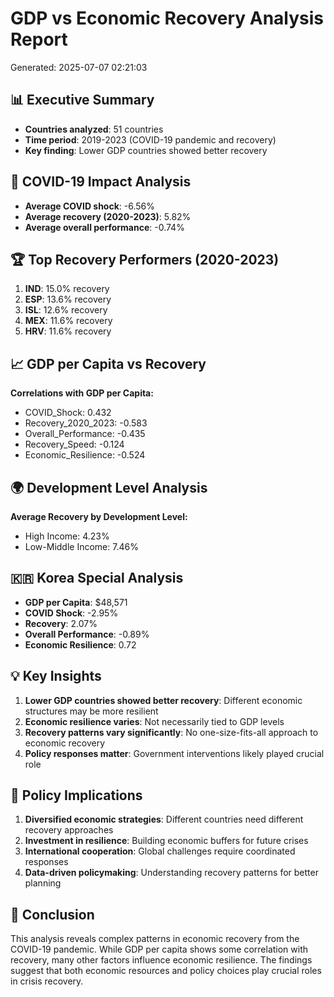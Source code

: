 # GDP vs Economic Recovery Analysis Report
Generated: 2025-07-07 02:21:03

## 📊 Executive Summary
- **Countries analyzed**: 51 countries
- **Time period**: 2019-2023 (COVID-19 pandemic and recovery)
- **Key finding**: Lower GDP countries showed better recovery

## 🦠 COVID-19 Impact Analysis
- **Average COVID shock**: -6.56%
- **Average recovery (2020-2023)**: 5.82%
- **Average overall performance**: -0.74%

## 🏆 Top Recovery Performers (2020-2023)
1. **IND**: 15.0% recovery
2. **ESP**: 13.6% recovery
3. **ISL**: 12.6% recovery
4. **MEX**: 11.6% recovery
5. **HRV**: 11.6% recovery

## 📈 GDP per Capita vs Recovery
**Correlations with GDP per Capita:**
- COVID_Shock: 0.432
- Recovery_2020_2023: -0.583
- Overall_Performance: -0.435
- Recovery_Speed: -0.124
- Economic_Resilience: -0.524

## 🌍 Development Level Analysis
**Average Recovery by Development Level:**
- High Income: 4.23%
- Low-Middle Income: 7.46%

## 🇰🇷 Korea Special Analysis
- **GDP per Capita**: $48,571
- **COVID Shock**: -2.95%
- **Recovery**: 2.07%
- **Overall Performance**: -0.89%
- **Economic Resilience**: 0.72

## 💡 Key Insights
1. **Lower GDP countries showed better recovery**: Different economic structures may be more resilient
2. **Economic resilience varies**: Not necessarily tied to GDP levels
3. **Recovery patterns vary significantly**: No one-size-fits-all approach to economic recovery
4. **Policy responses matter**: Government interventions likely played crucial role

## 🎯 Policy Implications
1. **Diversified economic strategies**: Different countries need different recovery approaches
2. **Investment in resilience**: Building economic buffers for future crises
3. **International cooperation**: Global challenges require coordinated responses
4. **Data-driven policymaking**: Understanding recovery patterns for better planning

## 🎯 Conclusion
This analysis reveals complex patterns in economic recovery from the COVID-19 pandemic.
While GDP per capita shows some correlation with recovery, many other factors influence economic resilience.
The findings suggest that both economic resources and policy choices play crucial roles in crisis recovery.